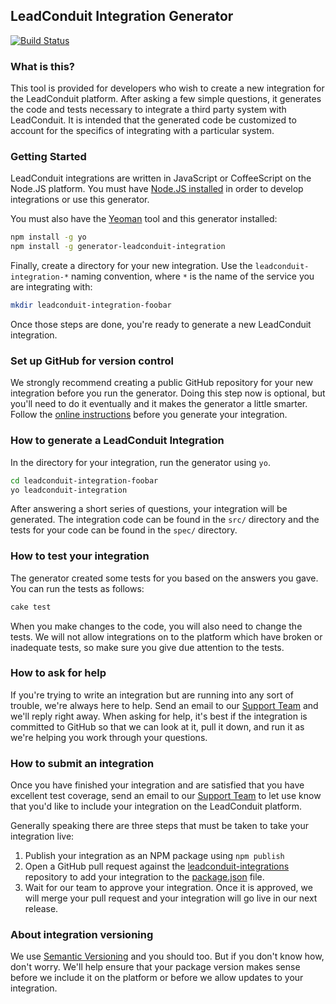 ## LeadConduit Integration Generator

[![Build Status](https://travis-ci.org/activeprospect/generator-leadconduit-integration.svg?branch=master)](https://travis-ci.org/activeprospect/generator-leadconduit-integration)

### What is this?

This tool is provided for developers who wish to create a new integration for the LeadConduit platform. After asking a few
simple questions, it generates the code and tests necessary to integrate a third party system with LeadConduit. It is
intended that the generated code be customized to account for the specifics of integrating with a particular system.



### Getting Started

LeadConduit integrations are written in JavaScript or CoffeeScript on the Node.JS platform. You must have
[Node.JS installed](http://www.nodejs.org/) in order to develop integrations or use this generator.

You must also have the [Yeoman](http://yeoman.io) tool and this generator installed:

```bash
npm install -g yo
npm install -g generator-leadconduit-integration
```

Finally, create a directory for your new integration. Use the `leadconduit-integration-*` naming convention, where
`*` is the name of the service you are integrating with:

```bash
mkdir leadconduit-integration-foobar
```

Once those steps are done, you're ready to generate a new LeadConduit integration.



### Set up GitHub for version control

We strongly recommend creating a public GitHub repository for your new integration before you run the generator. Doing this
step now is optional, but you'll need to do it eventually and it makes the generator a little smarter. Follow the
[online instructions](https://help.github.com/articles/creating-a-new-repository/) before you generate your integration.



### How to generate a LeadConduit Integration

In the directory for your integration, run the generator using `yo`.

```bash
cd leadconduit-integration-foobar
yo leadconduit-integration
```

After answering a short series of questions, your integration will be generated. The integration code can be found
in the `src/` directory and the tests for your code can be found in the `spec/` directory.



### How to test your integration

The generator created some tests for you based on the answers you gave. You can run the tests as follows:

```bash
cake test
```

When you make changes to the code, you will also need to change the tests. We will not allow integrations on to the platform
which have broken or inadequate tests, so make sure you give due attention to the tests.



### How to ask for help

If you're trying to write an integration but are running into any sort of trouble, we're always here to help. Send an
email to our [Support Team](mailto:support@activeprospect.com) and we'll reply right away. When asking for help, it's best
if the integration is committed to GitHub so that we can look at it, pull it down, and run it as we're helping you work
through your questions.



### How to submit an integration

Once you have finished your integration and are satisfied that you have excellent test coverage, send an email to our
[Support Team](mailto:support@activeprospect.com) to let use know that you'd like to include your integration on the
LeadConduit platform.

Generally speaking there are three steps that must be taken to take your integration live:

 1. Publish your integration as an NPM package using `npm publish`
 2. Open a GitHub pull request against the [leadconduit-integrations](https://github.com/activeprospect/leadconduit-integrations)
    repository to add your integration to the [package.json](https://github.com/activeprospect/leadconduit-integrations/blob/master/package.json) file.
 3. Wait for our team to approve your integration. Once it is approved, we will merge your pull request and your
    integration will go live in our next release.



### About integration versioning

We use [Semantic Versioning](http://semver.org) and you should too. But if you don't know how, don't worry. We'll help
ensure that your package version makes sense before we include it on the platform or before we allow updates to your
integration.


